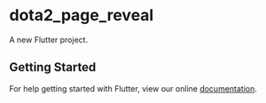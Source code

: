 # dota2_page_reveal

A new Flutter project.

## Getting Started

For help getting started with Flutter, view our online
[documentation](https://flutter.io/).

